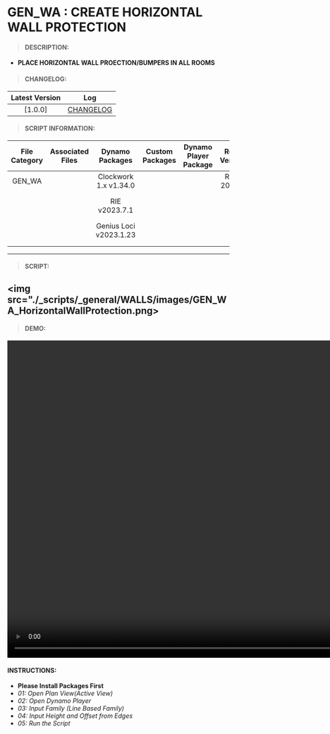 # GEN_WA : CREATE HORIZONTAL WALL PROTECTION

> #### DESCRIPTION: 
- **PLACE HORIZONTAL WALL PROECTION/BUMPERS IN ALL ROOMS**

> #### CHANGELOG:

| Latest Version | Log |
| :-------: | :----: | 
|[1.0.0] | [CHANGELOG](/_scripts/_general/WALLS/changelog/GEN_WA_HorizontalWallProtection.md) |

> #### SCRIPT INFORMATION: 

| File Category | Associated Files | Dynamo Packages | Custom Packages | Dynamo Player Package | Revit Version | Author | Reviewed By | File Name & Location | 
| :-------: | :----: | :---: | :---: | :---: | :---: | :---: | :---: | :--: |
| GEN_WA |  | Clockwork 1.x v1.34.0 | | | Revit 2021.1 | Abjeet Singh | | GEN_WA_HorizontalWallProtection |
|        |  | RIE v2023.7.1 | | |              |              | | (https://bimcapcom.sharepoint.com/:u:/s/BCP-Main/Ef0bbvNua2VAgp00XwU-a_EB9VIx_e0jZbTbg-d5UGG-kQ?e=FH48fo) |
|        |  | Genius Loci v2023.1.23 | | |              |              | | |
|        |  | | | |
|        |  |  | | |
------------------------------------------------------------
> #### SCRIPT: 

<img src="./_scripts/_general/WALLS/images/GEN_WA_HorizontalWallProtection.png>
------------------------------------------------------------

> #### DEMO: 

<video width="1280" height="720" controls>
 <source src="./_scripts/_general/WALLS/demo/GEN_WA_HorizontalWallProtection.mp4" type="video/mp4">
</video>

#### INSTRUCTIONS: 
- **Please Install Packages First**
- *01: Open Plan View(Active View)*
- *02: Open Dynamo Player*
- *03: Input Family (Line Based Family)*
- *04: Input Height and Offset from Edges*
- *05: Run the Script*